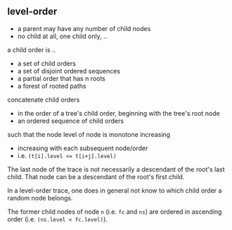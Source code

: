 
<!-- ======================================================================= -->
## level-order

- a parent may have any number of child nodes
- no child at all, one child only, ..

a child order is ..
- a set of child orders
- a set of disjoint ordered sequences
- a partial order that has n roots
- a forest of rooted paths

concatenate child orders
- in the order of a tree's child order,
  beginning with the tree's root node
- an ordered sequence of child orders

such that the node level of node is monotone increasing
- increasing with each subsequent node/order
- i.e. `(t[i].level <= t[i+j].level)`

The last node of the trace is not necessarily a descendant of the root's
last child. That node can be a descendant of the root's first child.

In a level-order trace, one does in general not know to which child order
a random node belongs.

The former child nodes of node `n` (i.e. `fc` and `ns`) are ordered in
ascending order (i.e. `(ns.level < fc.level)`).
